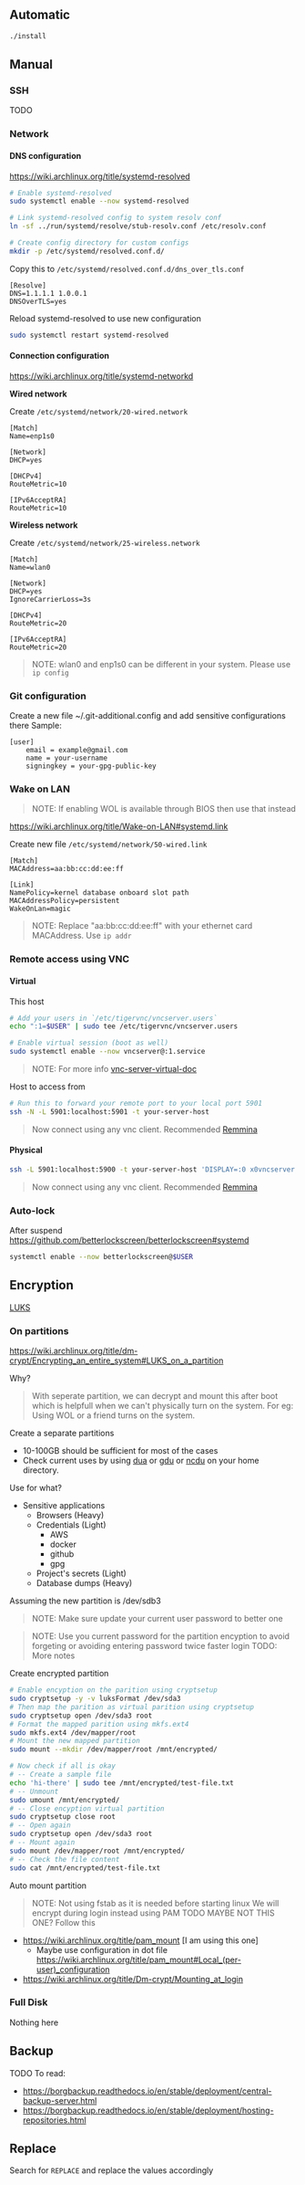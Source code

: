 ## Automatic

```bash
./install
```

## Manual

### SSH
TODO

### Network
#### DNS configuration
<https://wiki.archlinux.org/title/systemd-resolved>

```bash
# Enable systemd-resolved
sudo systemctl enable --now systemd-resolved

# Link systemd-resolved config to system resolv conf
ln -sf ../run/systemd/resolve/stub-resolv.conf /etc/resolv.conf

# Create config directory for custom configs
mkdir -p /etc/systemd/resolved.conf.d/
```

Copy this to `/etc/systemd/resolved.conf.d/dns_over_tls.conf`
```config
[Resolve]
DNS=1.1.1.1 1.0.0.1
DNSOverTLS=yes
```

Reload systemd-resolved to use new configuration
```bash
sudo systemctl restart systemd-resolved
```

#### Connection configuration
<https://wiki.archlinux.org/title/systemd-networkd>

**Wired network**

Create `/etc/systemd/network/20-wired.network`
```config
[Match]
Name=enp1s0

[Network]
DHCP=yes

[DHCPv4]
RouteMetric=10

[IPv6AcceptRA]
RouteMetric=10
```

**Wireless network**

Create `/etc/systemd/network/25-wireless.network`
```config
[Match]
Name=wlan0

[Network]
DHCP=yes
IgnoreCarrierLoss=3s

[DHCPv4]
RouteMetric=20

[IPv6AcceptRA]
RouteMetric=20
```
> NOTE: wlan0 and enp1s0 can be different in your system. Please use `ip config`

### Git configuration
Create a new file ~/.git-additional.config and add sensitive configurations there
Sample:
```gitconfig
[user]
    email = example@gmail.com
    name = your-username
    signingkey = your-gpg-public-key
```

### Wake on LAN

> NOTE: If enabling WOL is available through BIOS then use that instead

<https://wiki.archlinux.org/title/Wake-on-LAN#systemd.link>

Create new file `/etc/systemd/network/50-wired.link`
```
[Match]
MACAddress=aa:bb:cc:dd:ee:ff

[Link]
NamePolicy=kernel database onboard slot path
MACAddressPolicy=persistent
WakeOnLan=magic
```
> NOTE: Replace "aa:bb:cc:dd:ee:ff" with your ethernet card MACAddress. Use `ip addr`


### Remote access using VNC
#### Virtual
This host
```bash
# Add your users in `/etc/tigervnc/vncserver.users`
echo ":1=$USER" | sudo tee /etc/tigervnc/vncserver.users

# Enable virtual session (boot as well)
sudo systemctl enable --now vncserver@:1.service
```
> NOTE: For more info [vnc-server-virtual-doc](https://wiki.archlinux.org/title/TigerVNC#Running_vncserver_for_virtual_(headless)_sessions>)

Host to access from
```bash
# Run this to forward your remote port to your local port 5901
ssh -N -L 5901:localhost:5901 -t your-server-host
```
> Now connect using any vnc client. Recommended [Remmina](https://remmina.org/)

#### Physical
```bash
ssh -L 5901:localhost:5900 -t your-server-host 'DISPLAY=:0 x0vncserver -localhost -SecurityTypes none'
```
> Now connect using any vnc client. Recommended [Remmina](https://remmina.org/)


### Auto-lock
After suspend https://github.com/betterlockscreen/betterlockscreen#systemd
```bash
systemctl enable --now betterlockscreen@$USER
```

## Encryption
[LUKS](https://access.redhat.com/solutions/100463)

### On partitions
<https://wiki.archlinux.org/title/dm-crypt/Encrypting_an_entire_system#LUKS_on_a_partition>

Why?
> With seperate partition, we can decrypt and mount this after boot which is helpfull
> when we can't physically turn on the system. For eg: Using WOL or a friend turns on the system.

Create a separate partitions
- 10-100GB should be sufficient for most of the cases
- Check current uses by using [dua](https://github.com/Byron/dua-cli) or [gdu](https://github.com/dundee/gdu) or [ncdu](https://linux.die.net/man/1/ncdu) on your home directory.


Use for what?
- Sensitive applications
    - Browsers (Heavy)
    - Credentials (Light)
        - AWS
        - docker
        - github
        - gpg
    - Project's secrets (Light)
    - Database dumps (Heavy)

Assuming the new partition is /dev/sdb3
> NOTE: Make sure update your current user password to better one

> NOTE: Use you current password for the partition encyption to avoid forgeting or avoiding
> entering password twice faster login
TODO: More notes

Create encrypted partition
```bash
# Enable encyption on the parition using cryptsetup
sudo cryptsetup -y -v luksFormat /dev/sda3
# Then map the parition as virtual parition using cryptsetup
sudo cryptsetup open /dev/sda3 root
# Format the mapped parition using mkfs.ext4
sudo mkfs.ext4 /dev/mapper/root
# Mount the new mapped partition
sudo mount --mkdir /dev/mapper/root /mnt/encrypted/

# Now check if all is okay
# -- Create a sample file
echo 'hi-there' | sudo tee /mnt/encrypted/test-file.txt
# -- Unmount
sudo umount /mnt/encrypted/
# -- Close encyption virtual partition
sudo cryptsetup close root
# -- Open again
sudo cryptsetup open /dev/sda3 root
# -- Mount again
sudo mount /dev/mapper/root /mnt/encrypted/
# -- Check the file content
sudo cat /mnt/encrypted/test-file.txt
```

Auto mount partition
> NOTE: Not using fstab as it is needed before starting linux
> We will encrypt during login instead using PAM
TODO
MAYBE NOT THIS ONE? Follow this
- https://wiki.archlinux.org/title/pam_mount [I am using this one]
    - Maybe use configuration in dot file https://wiki.archlinux.org/title/pam_mount#Local_(per-user)_configuration
- https://wiki.archlinux.org/title/Dm-crypt/Mounting_at_login

### Full Disk
Nothing here

## Backup
TODO
To read:
- https://borgbackup.readthedocs.io/en/stable/deployment/central-backup-server.html
- https://borgbackup.readthedocs.io/en/stable/deployment/hosting-repositories.html

## Replace
Search for `REPLACE` and replace the values accordingly
